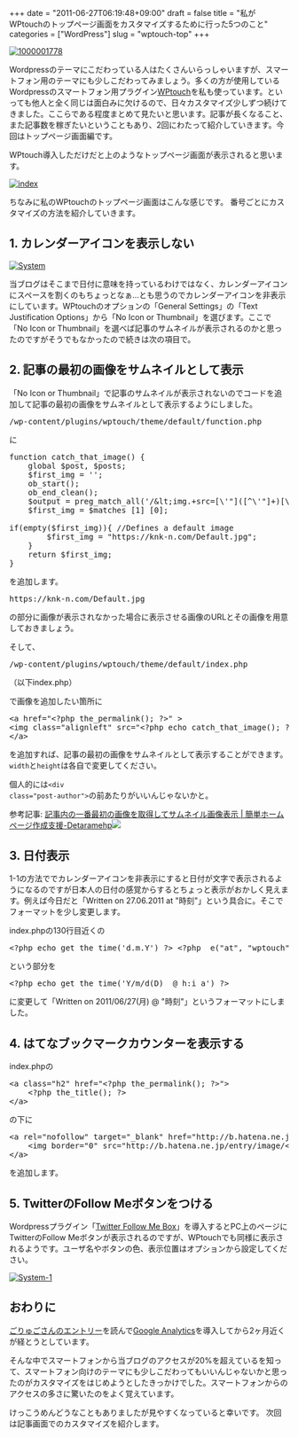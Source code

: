 +++
date = "2011-06-27T06:19:48+09:00"
draft = false
title = "私がWPtouchのトップページ画面をカスタマイズするために行った5つのこと"
categories = ["WordPress"]
slug = "wptouch-top"
+++

<a rel="nofollow" target="_blank" href="http://www.flickr.com/photos/knk_n/5871634800/" title="1000001778 by kenke_n, on Flickr"><img class="flickr_photo" src="http://farm4.static.flickr.com/3142/5871634800_e217a91ac8.jpg" alt="1000001778"/></a>

Wordpressのテーマにこだわっている人はたくさんいらっしゃいますが、スマートフォン用のテーマにも少しこだわってみましょう。多くの方が使用しているWordpressのスマートフォン用プラグイン<a href="http://wordpress.org/extend/plugins/wptouch/" target="_blank">WPtouch</a>を私も使っています。といっても他人と全く同じは面白みに欠けるので、日々カスタマイズ少しずつ続けてきました。ここらである程度まとめて見たいと思います。記事が長くなること、また記事数を稼ぎたいということもあり、2回にわたって紹介していきます。今回はトップページ画面編です。
<!--more-->

WPtouch導入しただけだと上のようなトップページ画面が表示されると思います。

<a title="index by kenke_n, on Flickr" rel="nofollow" href="http://www.flickr.com/photos/knk_n/5868613983/" target="_blank"><img src="http://farm6.static.flickr.com/5266/5868613983_b55cd704e1.jpg" alt="index" class="flickr_photo" /></a>

ちなみに私のWPtouchのトップページ画面はこんな感じです。
番号ごとにカスタマイズの方法を紹介していきます。

<h2>1. カレンダーアイコンを表示しない</h2>
<a rel="nofollow" target="_blank" href="http://www.flickr.com/photos/knk_n/5871274533/" title="System by kenke_n, on Flickr"><img class="flickr_photo" src="http://farm6.static.flickr.com/5077/5871274533_3620eee296.jpg" alt="System"/></a>

当ブログはそこまで日付に意味を持っているわけではなく、カレンダーアイコンにスペースを割くのもちょっとなぁ...とも思うのでカレンダーアイコンを非表示にしています。WPtouchのオプションの「General Settings」の「Text Justification Options」から「No Icon or Thumbnail」を選びます。ここで「No Icon or Thumbnail」を選べば記事のサムネイルが表示されるのかと思ったのですがそうでもなかったので続きは次の項目で。

<h2>2. 記事の最初の画像をサムネイルとして表示</h2>
「No Icon or Thumbnail」で記事のサムネイルが表示されないのでコードを追加して記事の最初の画像をサムネイルとして表示するようにしました。

<pre class="brush: plain; gutter: false;">
/wp-content/plugins/wptouch/theme/default/function.php
</pre>
に

<pre class="brush: php; gutter: false;">
function catch_that_image() {
    global $post, $posts;
    $first_img = &#039;&#039;;
    ob_start();
    ob_end_clean();
    $output = preg_match_all(&#039;/&amp;lt;img.+src=[\&#039;&quot;]([^\&#039;&quot;]+)[\&#039;&quot;].*&amp;gt;/i&#039;, $post-&amp;gt;post_content, $matches);
    $first_img = $matches [1] [0];
 
if(empty($first_img)){ //Defines a default image
        $first_img = &quot;https://knk-n.com/Default.jpg&quot;;
    }
    return $first_img;
}
</pre>
を追加します。

<pre>https://knk-n.com/Default.jpg</pre>
の部分に画像が表示されなかった場合に表示させる画像のURLとその画像を用意しておきましょう。

そして、
<pre class="brush: plain; gutter: false;">
/wp-content/plugins/wptouch/theme/default/index.php
</pre>
（以下index.php）

で画像を追加したい箇所に
<pre class="brush: xml; gutter: false;">
&lt;a href="&lt;?php the_permalink(); ?&gt;" &gt;
&lt;img class="alignleft" src="&lt;?php echo catch_that_image(); ?&gt;" alt="" width="75" height="75" /&gt;
&lt;/a&gt;
</pre>
を追加すれば、記事の最初の画像をサムネイルとして表示することができます。<code>width</code>と<code>height</code>は各自で変更してください。

個人的には<code>&lt;div class="post-author"&gt;</code>の前あたりがいいんじゃないかと。

参考記事: <a rel="nofollow" href="http://detarame.moo.jp/2010/12/17/%E8%A8%98%E4%BA%8B%E5%86%85%E3%81%AE%E4%B8%80%E7%95%AA%E6%9C%80%E5%88%9D%E3%81%AE%E7%94%BB%E5%83%8F%E3%82%92%E5%8F%96%E5%BE%97%E3%81%97%E3%81%A6%E3%82%B5%E3%83%A0%E3%83%8D%E3%82%A4%E3%83%AB%E7%94%BB/" target="_blank">記事内の一番最初の画像を取得してサムネイル画像表示 | 簡単ホームページ作成支援-Detaramehp</a><a rel="nofollow" href="http://b.hatena.ne.jp/entry/http://detarame.moo.jp/2010/12/17/%E8%A8%98%E4%BA%8B%E5%86%85%E3%81%AE%E4%B8%80%E7%95%AA%E6%9C%80%E5%88%9D%E3%81%AE%E7%94%BB%E5%83%8F%E3%82%92%E5%8F%96%E5%BE%97%E3%81%97%E3%81%A6%E3%82%B5%E3%83%A0%E3%83%8D%E3%82%A4%E3%83%AB%E7%94%BB/" target="_blank"><img src="http://b.hatena.ne.jp/entry/image/http://detarame.moo.jp/2010/12/17/%E8%A8%98%E4%BA%8B%E5%86%85%E3%81%AE%E4%B8%80%E7%95%AA%E6%9C%80%E5%88%9D%E3%81%AE%E7%94%BB%E5%83%8F%E3%82%92%E5%8F%96%E5%BE%97%E3%81%97%E3%81%A6%E3%82%B5%E3%83%A0%E3%83%8D%E3%82%A4%E3%83%AB%E7%94%BB/" border="0" /></a>

<h2>3. 日付表示</h2>
1-1の方法ででカレンダーアイコンを非表示にすると日付が文字で表示されるようになるのですが日本人の日付の感覚からするとちょっと表示がおかしく見えます。例えば今日だと「Written on 27.06.2011 at "時刻"」という具合に。そこでフォーマットを少し変更します。

index.phpの130行目近くの
<pre class="brush: php; gutter: false;">
&lt;?php echo get_the_time('d.m.Y') ?&gt; &lt;?php _e("at", "wptouch"); ?&gt; &lt;?php echo get_the_time('G:i') ?&gt;
</pre>
という部分を
<pre class="brush: php; gutter: false;">
&lt;?php echo get_the_time('Y/m/d(D)  @ h:i a') ?&gt;
</pre>
に変更して「Written on 2011/06/27(月) @ "時刻"」というフォーマットにしました。

<h2>4. はてなブックマークカウンターを表示する</h2>
index.phpの
<pre class="brush: xml; gutter: false;">
&lt;a class="h2" href="&lt;?php the_permalink(); ?&gt;"&gt;
    &lt;?php the_title(); ?&gt;
&lt;/a&gt;
</pre>
の下に
<pre class="brush: xml; gutter: false;">
&lt;a rel="nofollow" target="_blank" href="http://b.hatena.ne.jp/entry/&lt;?php the_permalink(); ?&gt;"&gt;
    &lt;img border="0" src="http://b.hatena.ne.jp/entry/image/&lt;?php the_permalink(); ?&gt;" alt=""/&gt;
&lt;/a&gt;
</pre>
を追加します。

<h2>5. TwitterのFollow Meボタンをつける</h2>
Wordpressプラグイン「<a href="http://wordpress.org/extend/plugins/twitter-follow-me-box/" target="_blank">Twitter Follow Me Box</a>」を導入するとPC上のページにTwitterのFollow Meボタンが表示されるのですが、WPtouchでも同様に表示されるようです。ユーザ名やボタンの色、表示位置はオプションから設定してください。

<a rel="nofollow" target="_blank" href="http://www.flickr.com/photos/knk_n/5871832176/" title="System-1 by kenke_n, on Flickr"><img class="flickr_photo" src="http://farm6.static.flickr.com/5108/5871832176_0d97832ba9.jpg" alt="System-1"/></a>

<h2>おわりに</h2>
<a href="http://goryugo.com/20110423/googoleanal/" target="_blank">ごりゅごさんのエントリー</a>を読んで<a href="www.google.com/intl/ja/analytics/" target="_blank">Google Analytics</a>を導入してから2ヶ月近くが経とうとしています。

そんな中でスマートフォンから当ブログのアクセスが20%を超えているを知って、スマートフォン向けのテーマにも少しこだわってもいいんじゃないかと思ったのがカスタマイズをはじめようとしたきっかけでした。スマートフォンからのアクセスの多さに驚いたのをよく覚えています。

けっこうめんどうなこともありましたが見やすくなっていると幸いです。
次回は記事画面でのカスタマイズを紹介します。
